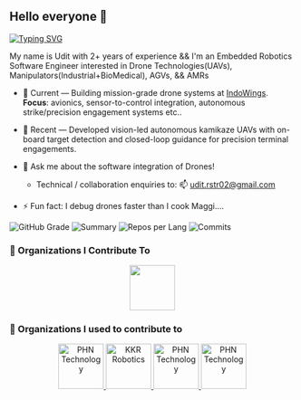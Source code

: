 ## Hello everyone 👋

[![Typing SVG](https://readme-typing-svg.herokuapp.com?font=Fira+Code&duration=2500&pause=500&color=00C2FF&center=true&vCenter=true&width=435&lines=Embedded+Robotics+Software+Engineer;ROS2+%7C+QT+%7C+C%2B%2B+%7C+Python;Avionics+%7C+Autonomy+%7C+Perception)](https://git.io/typing-svg)

My name is Udit with 2+ years of experience && I'm an Embedded Robotics Software Engineer interested in Drone Technologies(UAVs), Manipulators(Industrial+BioMedical), AGVs, && AMRs 

- 🔭 Current — Building mission-grade drone systems at [IndoWings](www.indowings.com). **Focus**: avionics, sensor-to-control integration, autonomous strike/precision engagement systems etc..
- 🌱 Recent — Developed vision-led autonomous kamikaze UAVs with on-board target detection and closed-loop guidance for precision terminal engagements.

- 💬 Ask me about the software integration of Drones!
  - Technical / collaboration enquiries to: 📫 udit.rstr02@gmail.com
- ⚡ Fun fact: I debug drones faster than I cook Maggi....



![GitHub Grade](https://github-profile-summary-cards.vercel.app/api/cards/stats?username=uditray02&theme=tokyonight) ![Summary](https://github-profile-summary-cards.vercel.app/api/cards/profile-details?username=uditray02&theme=tokyonight)
![Repos per Lang](https://github-profile-summary-cards.vercel.app/api/cards/repos-per-language?username=uditray02&theme=2077)
![Commits](https://github-profile-summary-cards.vercel.app/api/cards/most-commit-language?username=uditray02&theme=2077)

### 🏢 Organizations I Contribute To
<p align="center">
  <a href="https://github.com/RnD-Indowings">
    <img src="https://avatars.githubusercontent.com/RnD-Indowings?s=100" width="80">
  </a>
</p>

### 🏢 Organizations I used to contribute to
<p align="center">
  <a href="https://phntechnology.com">
    <img src="https://www.phntechnology.com/assets/img/PHNLOGO.jpg" width="80" alt="PHN Technology"/>
  </a>
  <a href="https://www.karthikeshrobotics.in">
    <img src="https://raw.githubusercontent.com/uditray02/uditray02/refs/heads/main/assets/logos/kkr_Logo.jpeg" width="80" alt="KKR Robotics"/>
  </a>
  <a href="https://phntechnology.com">
    <img src="https://www.phntechnology.com/assets/img/PHNLOG.jpg" width="80" alt="PHN Technology"/>
  </a>
  <a href="https://phntechnology.com">
    <img src="https://www.phntechnology.com/assets/img/PHNLOG.jpg" width="80" alt="PHN Technology"/>
  </a>
</p>



<!--
**uditray02/uditray02** is a ✨ _special_ ✨ repository because its `README.md` (this file) appears on your GitHub profile.

Here are some ideas to get you started:

- 🔭 I’m currently working on ...
- 🌱 I’m currently learning ...
- 👯 I’m looking to collaborate on ...
- 🤔 I’m looking for help with ...
- 💬 Ask me about ...
- 📫 How to reach me: ...
- 😄 Pronouns: ...
- ⚡ Fun fact: ...
-->
